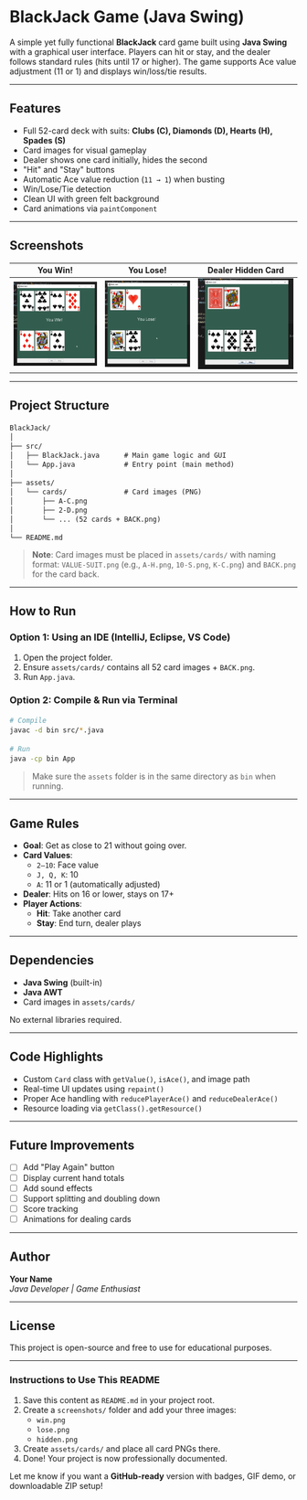 # BlackJack Game (Java Swing)

A simple yet fully functional **BlackJack** card game built using **Java Swing** with a graphical user interface. Players can hit or stay, and the dealer follows standard rules (hits until 17 or higher). The game supports Ace value adjustment (11 or 1) and displays win/loss/tie results.

---

## Features

- Full 52-card deck with suits: **Clubs (C), Diamonds (D), Hearts (H), Spades (S)**
- Card images for visual gameplay
- Dealer shows one card initially, hides the second
- "Hit" and "Stay" buttons
- Automatic Ace value reduction (`11 → 1`) when busting
- Win/Lose/Tie detection
- Clean UI with green felt background
- Card animations via `paintComponent`

---

## Screenshots

| You Win! | You Lose! | Dealer Hidden Card |
|--------|--------|--------|
| ![You Win](./assets/win.png) | ![You Lose](./assets/lose.png) | ![Hidden Card](./assets/hidden.png) |

---

## Project Structure

```
BlackJack/
│
├── src/
│   ├── BlackJack.java      # Main game logic and GUI
│   └── App.java            # Entry point (main method)
│
├── assets/
│   └── cards/              # Card images (PNG)
│       ├── A-C.png
│       ├── 2-D.png
│       └── ... (52 cards + BACK.png)
│
└── README.md
```

> **Note**: Card images must be placed in `assets/cards/` with naming format: `VALUE-SUIT.png` (e.g., `A-H.png`, `10-S.png`, `K-C.png`) and `BACK.png` for the card back.

---

## How to Run

### Option 1: Using an IDE (IntelliJ, Eclipse, VS Code)

1. Open the project folder.
2. Ensure `assets/cards/` contains all 52 card images + `BACK.png`.
3. Run `App.java`.

### Option 2: Compile & Run via Terminal

```bash
# Compile
javac -d bin src/*.java

# Run
java -cp bin App
```

> Make sure the `assets` folder is in the same directory as `bin` when running.

---

## Game Rules

- **Goal**: Get as close to 21 without going over.
- **Card Values**:
  - `2–10`: Face value
  - `J, Q, K`: 10
  - `A`: 11 or 1 (automatically adjusted)
- **Dealer**: Hits on 16 or lower, stays on 17+
- **Player Actions**:
  - **Hit**: Take another card
  - **Stay**: End turn, dealer plays

---

## Dependencies

- **Java Swing** (built-in)
- **Java AWT**
- Card images in `assets/cards/`

No external libraries required.

---

## Code Highlights

- Custom `Card` class with `getValue()`, `isAce()`, and image path
- Real-time UI updates using `repaint()`
- Proper Ace handling with `reducePlayerAce()` and `reduceDealerAce()`
- Resource loading via `getClass().getResource()`

---

## Future Improvements

- [ ] Add "Play Again" button
- [ ] Display current hand totals
- [ ] Add sound effects
- [ ] Support splitting and doubling down
- [ ] Score tracking
- [ ] Animations for dealing cards

---

## Author

**Your Name**  
*Java Developer | Game Enthusiast*

---

## License

This project is open-source and free to use for educational purposes.

---

### Instructions to Use This README

1. Save this content as `README.md` in your project root.
2. Create a `screenshots/` folder and add your three images:
   - `win.png`
   - `lose.png`
   - `hidden.png`
3. Create `assets/cards/` and place all card PNGs there.
4. Done! Your project is now professionally documented.

Let me know if you want a **GitHub-ready** version with badges, GIF demo, or downloadable ZIP setup!
